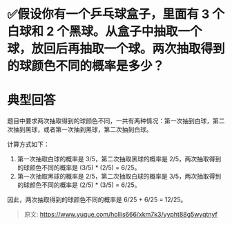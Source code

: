 # ✅假设你有一个乒乓球盒子，里面有 3 个白球和 2 个黑球。从盒子中抽取一个球，放回后再抽取一个球。两次抽取得到的球颜色不同的概率是多少？

# 
# 典型回答


题目中要求两次抽取得到的球颜色不同，一共有两种情况：第一次抽到白球，第二次抽到黑球，或者第一次抽到黑球，第二次抽到白球。

计算方式如下：

1. 第一次抽取白球的概率是 3/5，第二次抽取黑球的概率是 2/5，两次抽取得到的球颜色不同的概率是 (3/5) * (2/5) = 6/25。
2. 第一次抽取黑球的概率是 2/5，第二次抽取白球的概率是 3/5，两次抽取得到的球颜色不同的概率是 (2/5) * (3/5) = 6/25。

因此，两次抽取得到的球颜色不同的概率是 6/25 + 6/25 = 12/25。



> 原文: <https://www.yuque.com/hollis666/xkm7k3/yypht88g5wyqtnyf>